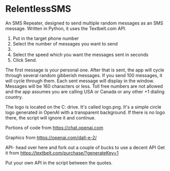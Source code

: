 # RelentlessSMS
An SMS Repeater, designed to send multiple random messages as an SMS message. Written in Python, it uses the Textbelt.com API. 
1. Put in the target phone number
2. Select the number of messages you want to send
3. 
4. Select the speed which you want the messages sent in seconds
5. Click Send.

The first message is your personal one. After that is sent, the app will cycle through several random gibberish messages. If you send 100 messages, it will cycle through them. Each sent message will display in the window. Messages will be 160 characters or less. Toll free numbers are not allowed and the app assumes you are calling USA or Canada or any other +1 dialing country.

The logo is located on the C: drive. It's called logo.png. It's a simple circle logo generated in OpenAI with a transparent background. If there is no logo there, the script will ignore it and continue.

Portions of code from https://chat.openai.com

Graphics from https://openai.com/dall-e-2/

API- head over here and fork out a couple of bucks to use a decent API
Get it from https://textbelt.com/purchase/?generateKey=1

Put your own API in the script between the quotes.
